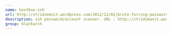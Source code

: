 ```yaml
---
name: hostbox-ssh
url: http://stridsmanit.wordpress.com/2012/12/02/brute-forcing-passwords-with-hostbox-ssh-0-1-1/
description: ssh password/account scanner. URL : http://stridsmanit.wordpress.com/2012/12/02/brute-forcing-passwords-with-hostbox-ssh-0-1-1/ Groups : blackarch blackarch-cracker blackarch-scanner
group: blackarch
---
```

